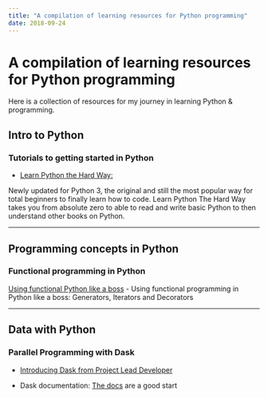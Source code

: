 ```yaml
---
title: "A compilation of learning resources for Python programming"
date: 2018-09-24
---
```



A compilation of learning resources for Python programming
===================================

Here is a collection of resources for my journey in learning Python & programming. 

## Intro to Python

### Tutorials to getting started in Python

* [Learn Python the Hard Way:](https://learnpythonthehardway.org/) 

Newly updated for Python 3, the original and still the most popular way for total beginners to finally learn how to code. Learn Python The Hard Way takes you from absolute zero to able to read and write basic Python to then understand other books on Python.

--------------------------


## Programming concepts in Python

### Functional programming in Python
[Using functional Python like a boss](http://nbviewer.jupyter.org/github/akittas/presentations/blob/master/pythess/func_py/func_py.ipy) - Using functional programming in Python like a boss: Generators, Iterators and Decorators


---------------------------

## Data with Python 

### Parallel Programming with Dask

* [Introducing Dask from Project Lead Developer](https://www.kdnuggets.com/2016/09/introducing-dask-parallel-programming.html?utm_content=buffer1c7f9&utm_medium=social&utm_source=twitter.com&utm_campaign=buffer)

* Dask documentation: [The docs](http://dask.readthedocs.io/en/latest/) are a good start


